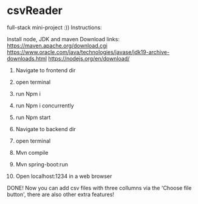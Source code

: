 # csvReader
full-stack mini-project :))
Instructions:

Install node, JDK and maven
Download links: https://maven.apache.org/download.cgi
https://www.oracle.com/java/technologies/javase/jdk19-archive-downloads.html
https://nodejs.org/en/download/

1. Navigate to frontend dir
2. open terminal
3. run Npm i
4. run Npm i concurrently
5. run Npm start

6. Navigate to backend dir
7. open terminal
8. Mvn compile
9. Mvn spring-boot:run

10. Open localhost:1234 in a web browser

DONE! Now you can add csv files with three collumns via the 'Choose file button', there are also other extra features!
